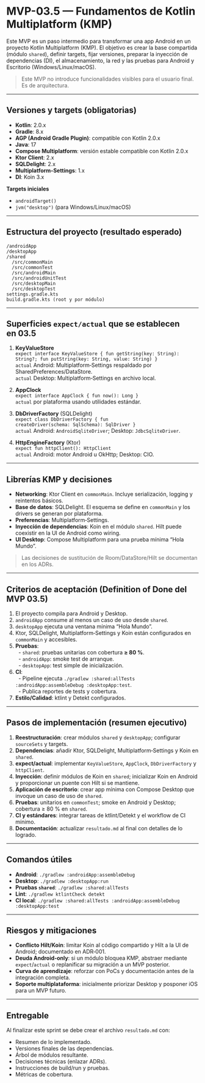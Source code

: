 # MVP-03.5 — Fundamentos de Kotlin Multiplatform (KMP)

Este MVP es un paso intermedio para transformar una app Android en un proyecto Kotlin Multiplatform (KMP). El objetivo es crear la base compartida (módulo `shared`), definir targets, fijar versiones, preparar la inyección de dependencias (DI), el almacenamiento, la red y las pruebas para Android y Escritorio (Windows/Linux/macOS).

> Este MVP no introduce funcionalidades visibles para el usuario final. Es de arquitectura.

---

## Versiones y targets (obligatorias)

- **Kotlin**: 2.0.x
- **Gradle**: 8.x
- **AGP (Android Gradle Plugin)**: compatible con Kotlin 2.0.x
- **Java**: 17
- **Compose Multiplatform**: versión estable compatible con Kotlin 2.0.x
- **Ktor Client**: 2.x
- **SQLDelight**: 2.x
- **Multiplatform-Settings**: 1.x
- **DI**: Koin 3.x

**Targets iniciales**
- `androidTarget()`
- `jvm("desktop")` (para Windows/Linux/macOS)

---

## Estructura del proyecto (resultado esperado)

```
/androidApp
/desktopApp
/shared
  /src/commonMain
  /src/commonTest
  /src/androidMain
  /src/androidUnitTest
  /src/desktopMain
  /src/desktopTest
settings.gradle.kts
build.gradle.kts (root y por módulo)
```

---

## Superficies `expect/actual` que se establecen en 03.5

1) **KeyValueStore**  
`expect interface KeyValueStore { fun getString(key: String): String?; fun putString(key: String, value: String) }`  
`actual` Android: Multiplatform‑Settings respaldado por SharedPreferences/DataStore.  
`actual` Desktop: Multiplatform‑Settings en archivo local.

2) **AppClock**  
`expect interface AppClock { fun now(): Long }`  
`actual` por plataforma usando utilidades estándar.

3) **DbDriverFactory** (SQLDelight)  
`expect class DbDriverFactory { fun createDriver(schema: SqlSchema): SqlDriver }`  
`actual` Android: `AndroidSqliteDriver`; Desktop: `JdbcSqliteDriver`.

4) **HttpEngineFactory** (Ktor)  
`expect fun httpClient(): HttpClient`  
`actual` Android: motor Android u OkHttp; Desktop: CIO.

---

## Librerías KMP y decisiones

- **Networking**: Ktor Client en `commonMain`. Incluye serialización, logging y reintentos básicos.  
- **Base de datos**: SQLDelight. El esquema se define en `commonMain` y los drivers se generan por plataforma.  
- **Preferencias**: Multiplatform‑Settings.  
- **Inyección de dependencias**: Koin en el módulo `shared`. Hilt puede coexistir en la UI de Android como wiring.  
- **UI Desktop**: Compose Multiplatform para una prueba mínima “Hola Mundo”.

> Las decisiones de sustitución de Room/DataStore/Hilt se documentan en los ADRs.

---

## Criterios de aceptación (Definition of Done del MVP 03.5)

1. El proyecto compila para Android y Desktop.  
2. `androidApp` consume al menos un caso de uso desde `shared`.  
3. `desktopApp` ejecuta una ventana mínima “Hola Mundo”.  
4. Ktor, SQLDelight, Multiplatform‑Settings y Koin están configurados en `commonMain` y accesibles.  
5. **Pruebas**:  
    - `shared`: pruebas unitarias con cobertura **≥ 80 %**.  
    - `androidApp`: smoke test de arranque.  
    - `desktopApp`: test simple de inicialización.  
6. **CI**:  
    - Pipeline ejecuta `./gradlew :shared:allTests :androidApp:assembleDebug :desktopApp:test`.  
    - Publica reportes de tests y cobertura.  
7. **Estilo/Calidad**: ktlint y Detekt configurados.

---

## Pasos de implementación (resumen ejecutivo)

1. **Reestructuración**: crear módulos `shared` y `desktopApp`; configurar `sourceSets` y targets.  
2. **Dependencias**: añadir Ktor, SQLDelight, Multiplatform‑Settings y Koin en `shared`.  
3. **expect/actual**: implementar `KeyValueStore`, `AppClock`, `DbDriverFactory` y `httpClient`.  
4. **Inyección**: definir módulos de Koin en `shared`; inicializar Koin en Android y proporcionar un puente con Hilt si se mantiene.  
5. **Aplicación de escritorio**: crear app mínima con Compose Desktop que invoque un caso de uso de `shared`.  
6. **Pruebas**: unitarios en `commonTest`; smoke en Android y Desktop; cobertura ≥ 80 % en `shared`.  
7. **CI y estándares**: integrar tareas de ktlint/Detekt y el workflow de CI mínimo.  
8. **Documentación**: actualizar `resultado.md` al final con detalles de lo logrado.

---

## Comandos útiles

- **Android**: `./gradlew :androidApp:assembleDebug`  
- **Desktop**: `./gradlew :desktopApp:run`  
- **Pruebas `shared`**: `./gradlew :shared:allTests`  
- **Lint**: `./gradlew ktlintCheck detekt`  
- **CI local**: `./gradlew :shared:allTests :androidApp:assembleDebug :desktopApp:test`

---

## Riesgos y mitigaciones

- **Conflicto Hilt/Koin**: limitar Koin al código compartido y Hilt a la UI de Android; documentado en ADR‑001.  
- **Deuda Android‑only**: si un módulo bloquea KMP, abstraer mediante `expect`/`actual` o replanificar su migración a un MVP posterior.  
- **Curva de aprendizaje**: reforzar con PoCs y documentación antes de la integración completa.  
- **Soporte multiplataforma**: inicialmente priorizar Desktop y posponer iOS para un MVP futuro.

---

## Entregable

Al finalizar este sprint se debe crear el archivo `resultado.md` con:  
- Resumen de lo implementado.  
- Versiones finales de las dependencias.  
- Árbol de módulos resultante.  
- Decisiones técnicas (enlazar ADRs).  
- Instrucciones de build/run y pruebas.  
- Métricas de cobertura.
